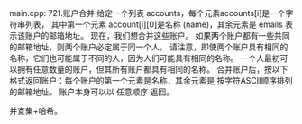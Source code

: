 main.cpp:
721.账户合并
给定一个列表 accounts，每个元素accounts[i]是一个字符串列表，
其中第一个元素 account[i][0]是名称 (name)，其余元素是 emails 表示该账户的邮箱地址。
现在，我们想合并这些账户。
如果两个账户都有一些共同的邮箱地址，则两个账户必定属于同一个人。
请注意，即使两个账户具有相同的名称，它们也可能属于不同的人，因为人们可能具有相同的名称。
一个人最初可以拥有任意数量的账户，但其所有账户都具有相同的名称。
合并账户后，按以下格式返回账户：每个账户的第一个元素是名称，其余元素是 按字符ASCII顺序排列的邮箱地址。
账户本身可以以 任意顺序 返回。

并查集+哈希。
